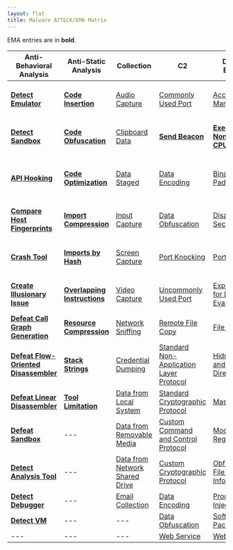 ```yaml
---
layout: flat
title: Malware ATT&CK/EMA Matrix
---
```


EMA entries are in **bold**.

|Anti-Behavioral Analysis|Anti-Static Analysis|Collection|C2|Defense Evasion|Destruction|Discovery|Execution|Exfiltration|Fraud|Lateral Movement|Persistence|Privilege Escalation|
|------------------------|--------------------|----------|--|---------------|-----------|---------|---------|------------|-----|----------------|-----------|--------------------|
|[**Detect Emulator**](https://collaborate.mitre.org/ema/index.php/Ema-1265)|[**Code Insertion**](https://collaborate.mitre.org/ema/index.php/Ema-1008)|[Audio Capture](https://attack.mitre.org/wiki/Technique/T1123)|[Commonly Used Port](https://attack.mitre.org/wiki/Technique/T1043)|[Access Token Manipulation](https://attack.mitre.org/wiki/Technique/T1134)|[**Consume System Resources**](https://collaborate.mitre.org/ema/index.php/Ema-1177)|[Account Discovery](https://attack.mitre.org/wiki/Technique/T1087)|[Execution through API](https://attack.mitre.org/wiki/Technique/T1106)|[Data Compressed](https://attack.mitre.org/wiki/Technique/T1002)|[**Access Premium Service**](https://collaborate.mitre.org/ema/index.php/Ema-1178)|[Remote File Copy](https://attack.mitre.org/wiki/Technique/T1105)|[Hooking](https://attack.mitre.org/wiki/Technique/T1179)|[Explotation for Privilege Escalation](https://attack.mitre.org/wiki/Technique/T1068)|
|[**Detect Sandbox**](https://collaborate.mitre.org/ema/index.php/Ema-1233)|[**Code Obfuscation**](https://collaborate.mitre.org/ema/index.php/Ema-1004)|[Clipboard Data](https://attack.mitre.org/wiki/Technique/T1115)|[**Send Beacon**](https://collaborate.mitre.org/ema/index.php/Ema-1237)|[**Execute Non-main CPU Code**](https://collaborate.mitre.org/ema/index.php/Ema-1221)|[**Denial of Service**](https://collaborate.mitre.org/ema/index.php/Ema-1175)|[File and Directory Discovery](https://attack.mitre.org/wiki/Technique/T1083)|[Execution through Module Load](https://attack.mitre.org/wiki/Technique/T1129)|[Data Encrypted](https://attack.mitre.org/wiki/Technique/T1022)|[**Click Fraud**](https://collaborate.mitre.org/ema/index.php/Ema-1179)|[Exploitation of Remote Services](https://attack.mitre.org/wiki/Technique/T1210)|[Modify Existing Service](https://attack.mitre.org/wiki/Technique/T1031)|[Hooking](https://attack.mitre.org/wiki/Technique/T1179)|
|[**API Hooking**](https://collaborate.mitre.org/ema/index.php/Ema-1035)|[**Code Optimization**](https://collaborate.mitre.org/ema/index.php/Ema-1037)|[Data Staged](https://attack.mitre.org/wiki/Technique/T1074)|[Data Encoding](https://attack.mitre.org/wiki/Technique/T1132)|[Binary Padding](https://attack.mitre.org/wiki/Technique/T1009)|[**Destroy Hardware**](https://collaborate.mitre.org/ema/index.php/Ema-1196)|[Peripheral Device Discovery](https://attack.mitre.org/wiki/Technique/T1120)|[PowerShell](https://attack.mitre.org/wiki/Technique/T1086)|[Exfiltration Over Command and Control Channel](https://attack.mitre.org/wiki/Technique/T1041)|---|---|[New Service](https://attack.mitre.org/wiki/Technique/T1050)|[Process Injection](https://attack.mitre.org/wiki/Technique/T1055)|
|[**Compare Host Fingerprints**](https://collaborate.mitre.org/ema/index.php/Ema-1120)|[**Import Compression**](https://collaborate.mitre.org/ema/index.php/Ema-1030)|[Input Capture](https://attack.mitre.org/wiki/Technique/T1056)|[Data Obfuscation](https://attack.mitre.org/wiki/Technique/T1001)|[Disabling Security Tools](https://attack.mitre.org/wiki/Technique/T1089)|[**Encrypt Files**](https://collaborate.mitre.org/ema/index.php/Ema-1122)|[Process Discovery](https://attack.mitre.org/wiki/Technique/T1057)|[Scripting](https://attack.mitre.org/wiki/Technique/T1064)|[Exfiltration Over Alternative Protocol](https://attack.mitre.org/wiki/Technique/T1048)|---|---|[Registry Run Keys / Start Folder](https://attack.mitre.org/wiki/Technique/T1060)|[Scheduled Task](https://attack.mitre.org/wiki/Technique/T1053)|
|[**Crash Tool**](https://collaborate.mitre.org/ema/index.php/Ema-1049)|[**Imports by Hash**](https://collaborate.mitre.org/ema/index.php/Ema-1036)|[Screen Capture](https://attack.mitre.org/wiki/Technique/T1113)|[Port Knocking](https://attack.mitre.org/wiki/Technique/T1205)|[Port Knocking](https://attack.mitre.org/wiki/Technique/T1205)|[**Erase Data**](https://collaborate.mitre.org/ema/index.php/Ema-1195)|[Query Registry](https://attack.mitre.org/wiki/Technique/T1012)|[Command-Line Interface](https://attack.mitre.org/wiki/Technique/T1059)|[Exfiltration Over Other Network Medium](https://attack.mitre.org/wiki/Technique/T1011)|---|---|[Port Knocking](https://attack.mitre.org/wiki/Technique/T1205)|---|
|[**Create Illusionary Issue**](https://collaborate.mitre.org/ema/index.php/Ema-1031)|[**Overlapping Instructions**](https://collaborate.mitre.org/ema/index.php/Ema-1038)|[Video Capture](https://attack.mitre.org/wiki/Technique/T1125)|[Uncommonly Used Port](https://attack.mitre.org/wiki/Technique/T1065)|[Exploitation for Defense Evasion](https://attack.mitre.org/wiki/Technique/T1211)|[**Manipulate File System Data**](https://collaborate.mitre.org/ema/index.php/Ema-1127)|[Security Software Discovery](https://attack.mitre.org/wiki/Technique/T1063)|[Rundll32](https://attack.mitre.org/wiki/Technique/T1085)|[Exfiltration Over Physical Medium](https://attack.mitre.org/wiki/Technique/T1052)|---|---|[Timestomp](https://attack.mitre.org/wiki/Technique/T1099)|---|
|[**Defeat Call Graph Generation**](https://collaborate.mitre.org/ema/index.php/Ema-1228)|[**Resource Compression**](https://collaborate.mitre.org/ema/index.php/Ema-1039)|[Network Sniffing](https://attack.mitre.org/wiki/Technique/T1040)|[Remote File Copy](https://attack.mitre.org/wiki/Technique/T1105)|[File Deletion](https://attack.mitre.org/wiki/Technique/T1107)|[**Manipulate Network Traffic**](https://collaborate.mitre.org/ema/index.php/Ema-1126)|[System Information Discovery](https://attack.mitre.org/wiki/Technique/T1082)|[Scheduled Task](https://attack.mitre.org/wiki/Technique/T1053)|---|---|---|[Scheduled Task](https://attack.mitre.org/wiki/Technique/T1053)|---|
|[**Defeat Flow-Oriented Disassembler**](https://collaborate.mitre.org/ema/index.php/Ema-1227)|[**Stack Strings**](https://collaborate.mitre.org/ema/index.php/Ema-1044)|[Credential Dumping](https://attack.mitre.org/wiki/Technique/T1003)|[Standard Non-Application Layer Protocol](https://attack.mitre.org/wiki/Technique/T1095)|[Hidden File and Directories](https://attack.mitre.org/wiki/Technique/T1158)|---|[System Time Discovery](https://attack.mitre.org/wiki/Technique/T1124)|---|---|---|---|[Hidden File and Directories](https://attack.mitre.org/wiki/Technique/T1158)|---|
|[**Defeat Linear Disassembler**](https://collaborate.mitre.org/ema/index.php/Ema-1229)|[**Tool Limitation**](https://collaborate.mitre.org/ema/index.php/Ema-1050)|[Data from Local System](https://attack.mitre.org/wiki/Technique/T1005)|[Standard Cryptographic Protocol](https://attack.mitre.org/wiki/Technique/T1032)|[Masquerading](https://attack.mitre.org/wiki/Technique/T1036)|---|[System Owner/User Discovery](https://attack.mitre.org/wiki/Technique/T1033)|---|---|---|---|---|---|
|[**Defeat Sandbox**](https://collaborate.mitre.org/ema/index.php/Ema-1027)|---|[Data from Removable Media](https://attack.mitre.org/wiki/Technique/T1025)|[Custom Command and Control Protocol](https://attack.mitre.org/wiki/Technique/T1094)|[Modify Registry](https://attack.mitre.org/wiki/Technique/T1112)|---|[System Network Configuration Discovery](https://attack.mitre.org/wiki/Technique/T1016)|---|---|---|---|---|---|
|[**Detect Analysis Tool**](https://collaborate.mitre.org/ema/index.php/Ema-1005)|---|[Data from Network Shared Drive](https://attack.mitre.org/wiki/Technique/T1039)|[Custom Cryptographic Protocol](https://attack.mitre.org/wiki/Technique/T1024)|[Obfuscated File or Information](https://attack.mitre.org/wiki/Technique/T1027)|---|---|---|---|---|---|---|---|
|[**Detect Debugger**](https://collaborate.mitre.org/ema/index.php/Ema-1253)|---|[Email Collection](https://attack.mitre.org/wiki/Technique/T1114)|[Data Encoding](https://attack.mitre.org/wiki/Technique/T1132)|[Process Injection](https://attack.mitre.org/wiki/Technique/T1055)|---|---|---|---|---|---|---|---|
|[**Detect VM**](https://collaborate.mitre.org/ema/index.php/Ema-1239)|---|---|[Data Obfuscation](https://attack.mitre.org/wiki/Technique/T1001)|[Software Packing](https://attack.mitre.org/wiki/Technique/T1045)|---|---|---|---|---|---|---|---|
|---|---|---|[Web Service](https://attack.mitre.org/wiki/Technique/T1102)|[Web Service](https://attack.mitre.org/wiki/Technique/T1102)|---|---|---|---|---|---|---|---|
